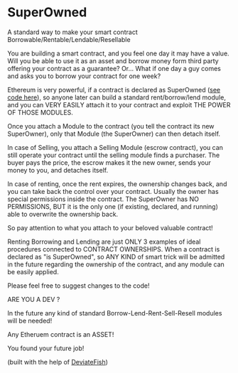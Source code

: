 # SuperOwned
A standard way to make your smart contract Borrowable/Rentable/Lendable/Resellable

You are building a smart contract, and  you feel one day it may have a value.
Will you be able to use it as an asset and borrow money form third party offering your contract as a guarantee?
Or... What if one day a guy comes and asks you to borrow your contract for one week?

Ethereum is very powerful, if a contract is declared as SuperOwned (<a href="https://github.com/monkeyscage/SuperOwned/blob/master/SuperOwned.sol">see code here</a>), so anyone later can build a standard rent/borrow/lend module, and you can VERY EASILY attach it to your contract and exploit THE POWER OF THOSE MODULES.

Once you attach a Module to the contract (you tell the contract its new SuperOwner), only that Module (the SuperOwner) can then detach itself.

In case of Selling, you attach a Selling Module (escrow contract), you can still operate your contract until the selling module finds a purchaser. The buyer pays the price, the escrow makes it the new owner, sends your money to you, and detaches itself.

In case of renting, once the rent expires, the ownership changes back, and you can take back the control over your contract.
Usually the owner has special permissions inside the contract. The SuperOwner has NO PERMISSIONS, BUT it is the only one (if existing, declared, and running) able to overwrite the ownership back.



So pay attention to what you attach to your beloved valuable contract!

Renting Borrowing and Lending are just ONLY 3 examples of ideal procedures connected to CONTRACT OWNERSHIPS.
When a contract is declared as "is SuperOwned", so ANY KIND of smart trick will be admitted in the future regarding the ownership of the contract, and any module can be easily applied.

Please feel free to suggest changes to the code!

ARE YOU A DEV ? 

In the future any kind of standard Borrow-Lend-Rent-Sell-Resell modules will be needed!

Any Etheruem contract is an ASSET!

You found your future job!

(built with the help of <a href="https://gist.github.com/DeviateFish">DeviateFish</a>)
